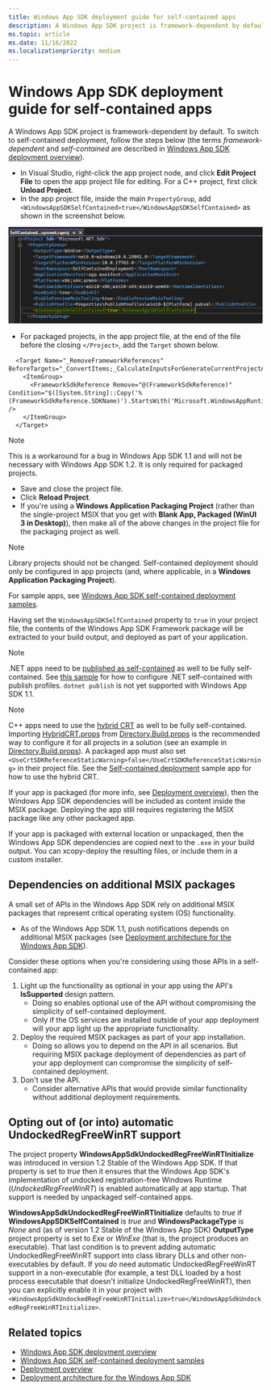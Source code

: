 ```yaml
---
title: Windows App SDK deployment guide for self-contained apps
description: A Windows App SDK project is framework-dependent by default. To switch to self-contained deployment, follow the steps in this article (the terms *framework-dependent* and *self-contained* are described in [Windows App SDK deployment overview](../deploy-overview.md)).
ms.topic: article
ms.date: 11/16/2022
ms.localizationpriority: medium
---
```


# Windows App SDK deployment guide for self-contained apps

A Windows App SDK project is framework-dependent by default. To switch to self-contained deployment, follow the steps below (the terms *framework-dependent* and *self-contained* are described in [Windows App SDK deployment overview](../deploy-overview.md)).

* In Visual Studio, right-click the app project node, and click **Edit Project File** to open the app project file for editing. For a C++ project, first click **Unload Project**.
* In the app project file, inside the main `PropertyGroup`, add `<WindowsAppSDKSelfContained>true</WindowsAppSDKSelfContained>` as shown in the screenshot below.

![Screenshot showing the WindowsAppSDKSelfContained property set in a project file.](../../images/winappsdk-self-contained.png)
* For packaged projects, in the app project file, at the end of the file before the closing `</Project>`, add the `Target` shown below.

```
  <Target Name="_RemoveFrameworkReferences" BeforeTargets="_ConvertItems;_CalculateInputsForGenerateCurrentProjectAppxManifest">
    <ItemGroup>
      <FrameworkSdkReference Remove="@(FrameworkSdkReference)" Condition="$([System.String]::Copy('%(FrameworkSdkReference.SDKName)').StartsWith('Microsoft.WindowsAppRuntime.'))" />
    </ItemGroup>
  </Target>
```

> [!NOTE]
> This is a workaround for a bug in Windows App SDK 1.1 and will not be necessary with Windows App SDK 1.2. It is only required for packaged projects.
* Save and close the project file.
* Click **Reload Project**.
* If you're using a **Windows Application Packaging Project** (rather than the single-project MSIX that you get with **Blank App, Packaged (WinUI 3 in Desktop)**), then make all of the above changes in the project file for the packaging project as well.

> [!NOTE]
> Library projects should not be changed. Self-contained deployment should only be configured in app projects (and, where applicable, in a **Windows Application Packaging Project**).

For sample apps, see [Windows App SDK self-contained deployment samples](https://github.com/microsoft/WindowsAppSDK-Samples/tree/main/Samples/SelfContainedDeployment).

Having set the `WindowsAppSDKSelfContained` property to `true` in your project file, the contents of the Windows App SDK Framework package will be extracted to your build output, and deployed as part of your application.

> [!NOTE]
> .NET apps need to be [published as self-contained](/dotnet/core/deploying/#publish-self-contained) as well to be fully self-contained. See [this sample](https://github.com/microsoft/WindowsAppSDK-Samples/blob/f1a30c2524c785739fee842d02a1ea15c1362f8f/Samples/SelfContainedDeployment/cs-winui-unpackaged/SelfContainedDeployment.csproj#L12) for how to configure .NET self-contained with publish profiles. `dotnet publish` is not yet supported with Windows App SDK 1.1.

> [!NOTE]
> C++ apps need to use the [hybrid CRT](https://github.com/microsoft/WindowsAppSDK/blob/main/docs/Coding-Guidelines/HybridCRT.md#what-is-the-hybrid-crt) as well to be fully self-contained. Importing [HybridCRT.props](https://github.com/microsoft/WindowsAppSDK/blob/main/HybridCRT.props) from [Directory.Build.props](/visualstudio/msbuild/customize-your-build#directorybuildprops-and-directorybuildtargets) is the recommended way to configure it for all projects in a solution (see an example in [Directory.Build.props](https://github.com/microsoft/WindowsAppSDK-Samples/blob/43404afcc4e72294b3e2706d2eff12418dbb815a/Samples/SelfContainedDeployment/cpp-winui-unpackaged/Directory.Build.props#L3)). A packaged app must also set `<UseCrtSDKReferenceStaticWarning>false</UseCrtSDKReferenceStaticWarning>` in their project file. See the [Self-contained deployment](https://github.com/microsoft/WindowsAppSDK-Samples/tree/main/Samples/SelfContainedDeployment/) sample app for how to use the hybrid CRT.

If your app is packaged (for more info, see [Deployment overview](../index.md)), then the Windows App SDK dependencies will be included as content inside the MSIX package. Deploying the app still requires registering the MSIX package like any other packaged app.

If your app is packaged with external location or unpackaged, then the Windows App SDK dependencies are copied next to the `.exe` in your build output. You can xcopy-deploy the resulting files, or include them in a custom installer.

## Dependencies on additional MSIX packages

A small set of APIs in the Windows App SDK rely on additional MSIX packages that represent critical operating system (OS) functionality.

* As of the Windows App SDK 1.1, push notifications depends on additional MSIX packages (see [Deployment architecture for the Windows App SDK](../../windows-app-sdk/deployment-architecture.md)).

Consider these options when you're considering using those APIs in a self-contained app:

1. Light up the functionality as optional in your app using the API's **IsSupported** design pattern.
    * Doing so enables optional use of the API without compromising the simplicity of self-contained deployment.
    * Only if the OS services are installed outside of your app deployment will your app light up the appropriate functionality.
2. Deploy the required MSIX packages as part of your app installation.
    * Doing so allows you to depend on the API in all scenarios. But requiring MSIX package deployment of dependencies as part of your app deployment can compromise the simplicity of self-contained deployment.
3. Don't use the API.
    * Consider alternative APIs that would provide similar functionality without additional deployment requirements.

## Opting out of (or into) automatic UndockedRegFreeWinRT support

The project property **WindowsAppSdkUndockedRegFreeWinRTInitialize** was introduced in version 1.2 Stable of the Windows App SDK. If that property is set to *true* then it ensures that the Windows App SDK's implementation of undocked registration-free Windows Runtime (*UndockedRegFreeWinRT*) is enabled automatically at app startup. That support is needed by unpackaged self-contained apps.

**WindowsAppSdkUndockedRegFreeWinRTInitialize** defaults to *true* if **WindowsAppSDKSelfContained** is *true* and **WindowsPackageType** is *None* and (as of version 1.2 Stable of the Windows App SDK) **OutputType** project property is set to *Exe* or *WinExe* (that is, the project produces an executable). That last condition is to prevent adding automatic UndockedRegFreeWinRT support into class library DLLs and other non-executables by default. If you *do* need automatic UndockedRegFreeWinRT support in a non-executable (for example, a test DLL loaded by a host process executable that doesn't initialize UndockedRegFreeWinRT), then you can explicitly enable it in your project with `<WindowsAppSdkUndockedRegFreeWinRTInitialize>true</WindowsAppSdkUndockedRegFreeWinRTInitialize>`.

## Related topics

* [Windows App SDK deployment overview](../deploy-overview.md)
* [Windows App SDK self-contained deployment samples](https://github.com/microsoft/WindowsAppSDK-Samples/tree/main/Samples/SelfContainedDeployment)
* [Deployment overview](../index.md)
* [Deployment architecture for the Windows App SDK](../../windows-app-sdk/deployment-architecture.md)

